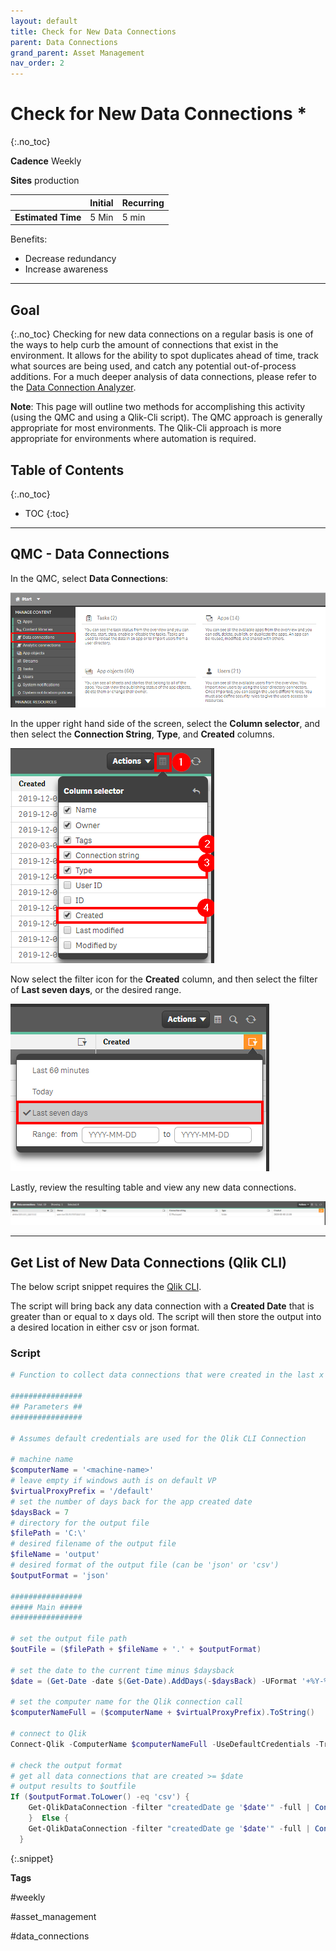 ```yaml
---
layout: default
title: Check for New Data Connections
parent: Data Connections
grand_parent: Asset Management
nav_order: 2
---
```


# Check for New Data Connections <i class="fas fa-file-code fa-xs" title="API | Script Optional"></i>*
{:.no_toc}

**Cadence** <span class="label cadence">Weekly</span>

**Sites** <span class="label prod">production</span>

|                                  		                  | Initial | Recurring |
|---------------------------------------------------------|---------|-----------|
| <i class="far fa-clock fa-sm"></i> **Estimated Time**   | 5 Min   | 5 min     |

Benefits:

  - Decrease redundancy
  - Increase awareness
  
-------------------------

## Goal
{:.no_toc}
Checking for new data connections on a regular basis is one of the ways to help curb the amount of connections that exist in the environment. It allows for the ability to spot duplicates ahead of time, track what sources are being used, and catch any potential out-of-process additions. For a much deeper analysis of data connections, please refer to the [Data Connection Analyzer](../../tooling/data_connection_analyzer.md).

**Note**: This page will outline two methods for accomplishing this activity (using the QMC and using a Qlik-Cli script). The QMC approach is generally appropriate for most environments. The Qlik-Cli approach is more appropriate for environments where automation is required.

## Table of Contents
{:.no_toc}

* TOC
{:toc}
-------------------------

## QMC - Data Connections

In the QMC, select **Data Connections**:

[![check_new_data_connections_native_1.png](images/check_new_data_connections_native_1.png)](https://raw.githubusercontent.com/eapowertools/qs-admin-playbook/master/docs/asset_management/data_connections/images/check_new_data_connections_native_1.png)

In the upper right hand side of the screen, select the **Column selector**, and then select the **Connection String**, **Type**, and **Created** columns.

[![check_new_data_connections_native_2.png](images/check_new_data_connections_native_2.png)](https://raw.githubusercontent.com/eapowertools/qs-admin-playbook/master/docs/asset_management/data_connections/images/check_new_data_connections_native_2.png)

Now select the filter icon for the **Created** column, and then select the filter of **Last seven days**, or the desired range.

[![check_new_data_connections_native_3.png](images/check_new_data_connections_native_3.png)](https://raw.githubusercontent.com/eapowertools/qs-admin-playbook/master/docs/asset_management/data_connections/images/check_new_data_connections_native_3.png)

Lastly, review the resulting table and view any new data connections.

[![check_new_data_connections_native_4.png](images/check_new_data_connections_native_4.png)](https://raw.githubusercontent.com/eapowertools/qs-admin-playbook/master/docs/asset_management/data_connections/images/check_new_data_connections_native_4.png)

-------------------------

## Get List of New Data Connections (Qlik CLI) <i class="fas fa-file-code fa-xs" title="API | Requires Script"></i>

The below script snippet requires the [Qlik CLI](../../tooling/qlik_cli.md).

The script will bring back any data connection with a **Created Date** that is greater than or equal to x days old. The script will then store the output into a desired location in either csv or json format.

### Script
```powershell
# Function to collect data connections that were created in the last x days

################
## Parameters ##
################

# Assumes default credentials are used for the Qlik CLI Connection

# machine name
$computerName = '<machine-name>'
# leave empty if windows auth is on default VP
$virtualProxyPrefix = '/default'
# set the number of days back for the app created date
$daysBack = 7
# directory for the output file
$filePath = 'C:\'
# desired filename of the output file
$fileName = 'output'
# desired format of the output file (can be 'json' or 'csv')
$outputFormat = 'json'

################
##### Main #####
################

# set the output file path
$outFile = ($filePath + $fileName + '.' + $outputFormat)

# set the date to the current time minus $daysback
$date = (Get-Date -date $(Get-Date).AddDays(-$daysBack) -UFormat '+%Y-%m-%dT%H:%M:%S.000Z').ToString()

# set the computer name for the Qlik connection call
$computerNameFull = ($computerName + $virtualProxyPrefix).ToString()

# connect to Qlik
Connect-Qlik -ComputerName $computerNameFull -UseDefaultCredentials -TrustAllCerts

# check the output format
# get all data connections that are created >= $date
# output results to $outfile
If ($outputFormat.ToLower() -eq 'csv') {
    Get-QlikDataConnection -filter "createdDate ge '$date'" -full | ConvertTo-Csv -NoTypeInformation | Set-Content $outFile
    }  Else {
    Get-QlikDataConnection -filter "createdDate ge '$date'" -full | ConvertTo-Json | Set-Content $outFile
  }
```
{:.snippet}

**Tags**

#weekly

#asset_management

#data_connections

&nbsp;
